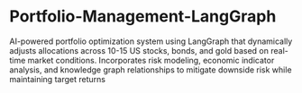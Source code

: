 # Portfolio-Management-LangGraph
AI-powered portfolio optimization system using LangGraph that dynamically adjusts allocations across 10-15 US stocks, bonds, and gold based on real-time market conditions. Incorporates risk modeling, economic indicator analysis, and knowledge graph relationships to mitigate downside risk while maintaining target returns
